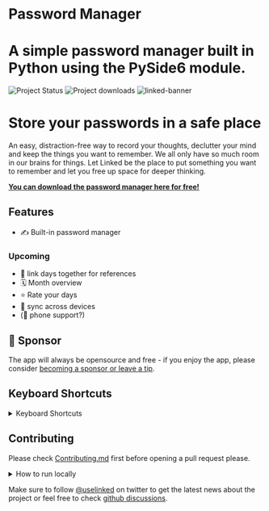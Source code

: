 # Password Manager

# A simple password manager built in Python using the PySide6 module.

![Project Status](https://img.shields.io/badge/🏷-v1.0-blue) ![Project downloads](https://img.shields.io/github/downloads/EmueI/password-manager/total)
![linked-banner](https://user-images.githubusercontent.com/5164617/132354376-44ba85f3-bb21-448e-8c12-4e0fe9af2543.png)

# Store your passwords in a safe place
An easy, distraction-free way to record your thoughts, declutter your mind and keep the things you want to remember. We all only have so much room in our brains for things. Let Linked be the place to put something you want to remember and let you free up space for deeper thinking.

**[You can download the password manager here for free!](https://github.com/lostdesign/linked/releases/latest)**

## Features

- ✍️ Built-in password manager


### Upcoming

- 🔗 link days together for references
- 🗓 Month overview
- ⭐️ Rate your days
- 📶 sync across devices
- (📱 phone support?)

## 💖 Sponsor

The app will always be opensource and free - if you enjoy the app, please consider [becoming a sponsor or leave a tip](https://github.com/sponsors/lostdesign). 


## Keyboard Shortcuts

<details>
  <summary>Keyboard Shortcuts</summary>

  **Search** <kbd>Cmd or Ctrl</kbd> + <kbd>K.</kbd>

  **Today** <kbd>Cmd or Ctrl</kbd> + <kbd>.</kbd>

  **Next Day** <kbd>Cmd or Ctrl</kbd> + <kbd>N</kbd>

  **Previous Day** <kbd>Cmd or Ctrl</kbd> + <kbd>P</kbd>

  **Next Week** <kbd>Cmd or Ctrl</kbd> + <kbd>Shift</kbd> + <kbd>N</kbd>

  **Previous Week** <kbd>Cmd or Ctrl</kbd> + <kbd>Shift</kbd> + <kbd>P</kbd>

  **Settings** <kbd>Cmd or Ctrl</kbd> + <kbd>,</kbd>

  **Leave Settings** <kbd>Esc</kbd>
  
  **Exit Code Block** <kbd>Cmd or Ctrl</kbd> + <kbd>Enter</kbd>
</details>


## Contributing
Please check [Contributing.md](/CONTRIBUTING.md) first before opening a pull request please.

<details>
  <summary>How to run locally</summary>

  
  1. Check your node version, it must be v15 or newer
  
  ```
  node --version
  ```
  
  2. Clone the repository (make sure you have git installed)
  
  ```
  git clone https://github.com/lostdesign/linked.git
  ```
  
  3. Change to the newly downloaded directory
  
  ```
  cd linked/
  ```
  
  4. Install project dependencies
  
  ```
  yarn
  ```
  
  5. Start the application
  
  ```
  yarn electron:serve
  ```
</details>

Make sure to follow [@uselinked](https://twitter.com/uselinked) on twitter to get the latest news about the project or feel free to check [github discussions](https://github.com/lostdesign/linked/discussions).
